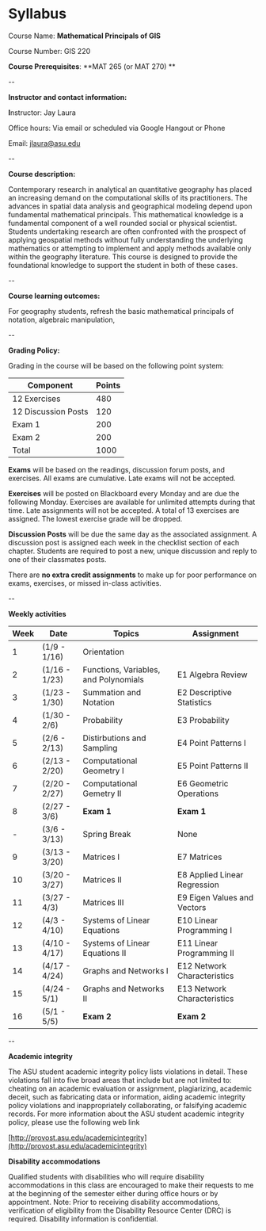
# Syllabus

Course Name: **Mathematical Principals of GIS**

Course Number: GIS 220

**Course Prerequisites**: **MAT 265 (or MAT 270) **

--

**Instructor and contact information:**

**I**nstructor: Jay Laura

Office hours: Via email or scheduled via Google Hangout or Phone

Email: jlaura@asu.edu

--

**Course description:**

Contemporary research in analytical an quantitative geography has placed an increasing demand on the computational skills of its practitioners.  The advances in spatial data analysis and geographical modeling depend upon fundamental mathematical principals.  This mathematical knowledge is a fundamental component of a well rounded social or physical scientist.  Students undertaking research are often confronted with the prospect of applying geospatial methods without fully understanding the underlying mathematics or attempting to implement and apply methods available only within the geography literature.  This course is designed to provide the foundational knowledge to support the student in both of these cases.

--

**Course learning outcomes:**

For geography students, refresh the basic mathematical principals of notation, algebraic manipulation,

--

**Grading Policy:**

Grading in the course will be based on the following point system:

| **Component**                        | **Points**                           |
|--------------------------------------|--------------------------------------|
| 12 Exercises                         | 480                                  |
| 12 Discussion Posts                  | 120                                  |
| Exam 1                               | 200                                  |
| Exam 2                               | 200                                  |
| Total                                | 1000                                 |

**Exams** will be based on the readings, discussion forum posts, and exercises. All exams are cumulative.  Late exams will not be accepted.

**Exercises** will be posted on Blackboard every Monday and are due the following Monday.  Exercises are available for unlimited attempts during that time.  Late assignments will not be accepted.  A total of 13 exercises are assigned.  The lowest exercise grade will be dropped.

**Discussion Posts** will be due the same day as the associated assignment.  A discussion post is assigned each week in the checklist section of each chapter.  Students are required to post a new, unique discussion and reply to one of their classmates posts.  

There are **no extra credit assignments** to make up for poor performance on exams, exercises, or missed in-class activities.

--

**Weekly activities**

|Week | Date | Topics  | Assignment|
|---|--------|----------|---------|
| 1 | (1/9 - 1/16) | Orientation | |
| 2 | (1/16 - 1/23) | Functions, Variables, and Polynomials | E1 Algebra Review |
| 3 | (1/23 - 1/30)  | Summation and Notation | E2 Descriptive Statistics |
| 4 | (1/30 - 2/6)  | Probability | E3 Probability |
| 5 | (2/6 - 2/13) | Distirbutions and Sampling | E4 Point Patterns I |
| 6 | (2/13 - 2/20) | Computational Geometry I | E5 Point Patterns II  |
| 7 | (2/20 - 2/27) | Computational Gemetry II | E6 Geometric Operations |
| 8 | (2/27 - 3/6) | **Exam 1** |  **Exam 1** |
| - | (3/6 - 3/13) | Spring Break | None |
| 9 | (3/13 - 3/20) | Matrices I | E7 Matrices |
| 10 | (3/20 - 3/27) | Matrices II | E8 Applied Linear Regression  |
| 11 | (3/27 - 4/3) | Matrices III | E9 Eigen Values and Vectors |
| 12 | (4/3 - 4/10) | Systems of Linear Equations | E10 Linear Programming I|  
| 13 | (4/10 - 4/17) | Systems of Linear Equations II | E11 Linear Programming II |
| 14 | (4/17 - 4/24) | Graphs and Networks I | E12 Network Characteristics  |
| 15 | (4/24 - 5/1)| Graphs and Networks II | E13 Network Characteristics |
| 16 | (5/1 - 5/5) | **Exam 2** | **Exam 2** |

--

**Academic integrity**

The ASU student academic integrity policy lists violations in detail.
These violations fall into five broad areas that include but are not
limited to: cheating on an academic evaluation or assignment,
plagiarizing, academic deceit, such as fabricating data or information,
aiding academic integrity policy violations and inappropriately
collaborating, or falsifying academic records. For more information
about the ASU student academic integrity policy, please use the
following web link


[http://provost.asu.edu/academicintegrity](http://provost.asu.edu/academicintegrity)


**Disability accommodations**

Qualified students with disabilities who will require disability
accommodations in this class are encouraged to make their requests to me
at the beginning of the semester either during office hours or by
appointment. Note: Prior to receiving disability accommodations,
verification of eligibility from the Disability Resource Center (DRC) is
required. Disability information is confidential.
